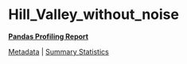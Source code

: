 # Hill_Valley_without_noise

[**Pandas Profiling Report**](https://epistasislab.github.io/pmlb/profile/Hill_Valley_without_noise.html)

[Metadata](metadata.yaml) | [Summary Statistics](summary_stats.tsv)

